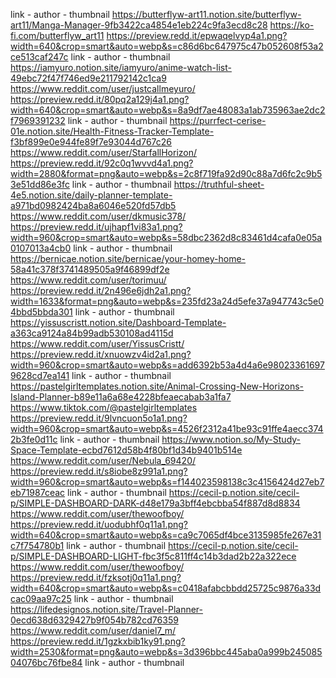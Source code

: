 link - author - thumbnail 
https://butterflyw-art11.notion.site/butterflyw-art11/Manga-Manager-9fb3422ca4854e1eb224c9fa3ecd8c28
https://ko-fi.com/butterflyw_art11
https://preview.redd.it/epwaqelvyp4a1.png?width=640&crop=smart&auto=webp&s=c86d6bc647975c47b052608f53a2ce513caf247c
link - author - thumbnail 
https://iamyuro.notion.site/iamyuro/anime-watch-list-49ebc72f47f746ed9e211792142c1ca9
https://www.reddit.com/user/justcallmeyuro/
https://preview.redd.it/80pq2a129j4a1.png?width=640&crop=smart&auto=webp&s=8a9df7ae48083a1ab735963ae2dc2f7969391232
link - author - thumbnail 
https://purrfect-cerise-01e.notion.site/Health-Fitness-Tracker-Template-f3bf899e0e944fe89f7e93044d767c26
https://www.reddit.com/user/StarfallHorizon/
https://preview.redd.it/92c0q1wvvd4a1.png?width=2880&format=png&auto=webp&s=2c8f719fa92d90c88a7d6fc2c9b53e51dd86e3fc
link - author - thumbnail 
https://truthful-sheet-4e5.notion.site/daily-planner-template-a971bd0982424ba8a6046e520fd57db5
https://www.reddit.com/user/dkmusic378/
https://preview.redd.it/ujhapf1vi83a1.png?width=960&crop=smart&auto=webp&s=58dbc2362d8c83461d4cafa0e05a0107013a4cb0
link - author - thumbnail 
https://bernicae.notion.site/bernicae/your-homey-home-58a41c378f3741489505a9f46899df2e
https://www.reddit.com/user/torimuu/
https://preview.redd.it/2n496e6jdh2a1.png?width=1633&format=png&auto=webp&s=235fd23a24d5efe37a947743c5e04bbd5bbda301
link - author - thumbnail 
https://yissuscristt.notion.site/Dashboard-Template-a363ca9124a84b99adb530108ad4115d
https://www.reddit.com/user/YissusCristt/
https://preview.redd.it/xnuowzv4id2a1.png?width=960&crop=smart&auto=webp&s=add6392b53a4d4a6e980233616979628cd7ea141
link - author - thumbnail 
https://pastelgirltemplates.notion.site/Animal-Crossing-New-Horizons-Island-Planner-b89e11a6a68e4228bfeaecabab3a1fa7
https://www.tiktok.com/@pastelgirltemplates
https://preview.redd.it/9lvncuon5o1a1.png?width=960&crop=smart&auto=webp&s=4526f2312a41be93c91ffe4aecc3742b3fe0d11c
link - author - thumbnail 
https://www.notion.so/My-Study-Space-Template-ecbd7612d58b4f80bf1d34b9401b514e
https://www.reddit.com/user/Nebula_69420/
https://preview.redd.it/s8iobe8z991a1.png?width=960&crop=smart&auto=webp&s=f144023598138c3c4156424d27eb7eb71987ceac
link - author - thumbnail
https://cecil-p.notion.site/cecil-p/SIMPLE-DASHBOARD-DARK-d48e179a3bff4ebcbba54f887d8d8834
https://www.reddit.com/user/thewoofboy/
https://preview.redd.it/uodubhf0q11a1.png?width=640&crop=smart&auto=webp&s=ca9c7065df4bce3135985fe267e31c7f754780b1
link - author - thumbnail
https://cecil-p.notion.site/cecil-p/SIMPLE-DASHBOARD-LIGHT-fbc3f5c811ff4c14b3dad2b22a322ece
https://www.reddit.com/user/thewoofboy/
https://preview.redd.it/fzksotj0q11a1.png?width=640&crop=smart&auto=webp&s=c0418afabcbbdd25725c9876a33dcac09aa97c25
link - author - thumbnail
https://lifedesignos.notion.site/Travel-Planner-0ecd638d6329427b9f054b782cd76359
https://www.reddit.com/user/daniel7_m/
https://preview.redd.it/1gzkxbib1ky91.png?width=2530&format=png&auto=webp&s=3d396bbc445aba0a999b24508504076bc76fbe84
link - author - thumbnail
